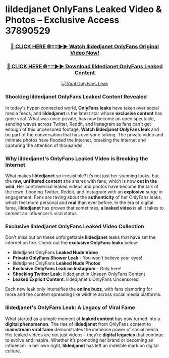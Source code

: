 # lildedjanet OnlyFans Leaked Video & Photos – Exclusive Access 37890529

<div align="center">

### [🔴 CLICK HERE 🌐==►► Watch lildedjanet OnlyFans Original Video Now!](https://aff.leakpic.com/?utm_medium=9dac6e3e92780789e695eb65dc45befdb20081c8&utm_campaign=Link_for_leakpic_com_37890529)

### [🔴 CLICK HERE 🌐==►► Download lildedjanet OnlyFans Leaked Content](https://aff.leakpic.com/?utm_medium=9dac6e3e92780789e695eb65dc45befdb20081c8&utm_campaign=Link_for_leakpic_com_37890529)

[![Viral OnlyFans Leak](https://i.ibb.co.com/xMMVF88/686577567.gif)](https://aff.leakpic.com/?utm_medium=9dac6e3e92780789e695eb65dc45befdb20081c8&utm_campaign=Link_for_leakpic_com_37890529)

</div>

### Shocking lildedjanet OnlyFans Leaked Content Revealed
In today's hyper-connected world, **OnlyFans leaks** have taken over social media feeds, and **lildedjanet** is the latest star whose **exclusive content** has gone viral. What was once private, has now become an open spectacle, sending waves across Twitter, Reddit, and Instagram as fans can't get enough of this uncensored footage. 
**Watch lildedjanet OnlyFans leak** and be part of the conversation that has everyone talking. The private video and intimate photos have flooded the internet, breaking the internet and capturing the attention of thousands!

### Why lildedjanet's OnlyFans Leaked Video is Breaking the Internet
What makes **lildedjanet** so irresistible? It’s not just her stunning looks, but the **raw, unfiltered content** she shares with fans, which is now **out in the wild**. Her controversial leaked videos and photos have become the talk of the town, flooding Twitter, Reddit, and Instagram with an **explosive** surge in engagement. 
Fans are raving about the **authenticity** of her OnlyFans leaks, which feel more personal and **real** than ever before. In the era of digital fame, **lildedjanet** has proven that sometimes, **a leaked video** is all it takes to cement an influencer’s viral status.

### Exclusive lildedjanet OnlyFans Leaked Video Collection
Don't miss out on these unforgettable **lildedjanet** leaks that have set the internet on fire. Check out the **exclusive OnlyFans leaks** below:

- lildedjanet OnlyFans **Leaked Nude Video**
- **Private OnlyFans Shower Leak** - You won’t believe your eyes!
- lildedjanet OnlyFans **Leaked Nude Photos**
- **Exclusive OnlyFans Leak on Instagram** - Only here!
- **Shocking Twitter Leak**: lildedjanet in Unseen OnlyFans Content
- **Leaked Explicit Content**: lildedjanet's OnlyFans Uncensored

Each new leak only intensifies the **online buzz**, with fans clamoring for more and the content spreading like wildfire across social media platforms.

### lildedjanet's OnlyFans Leak: A Legacy of Viral Fame
What started as a simple moment of **leaked content** has now turned into a **digital phenomenon**. The rise of **lildedjanet** from OnlyFans content to **mainstream viral fame** demonstrates the immense power of social media. 
Her leaked videos are not just videos – they’re **digital legacies** that continue to evolve and inspire. Whether it’s promoting her brand or becoming an influencer in her own right, **lildedjanet** has left an indelible mark on digital culture.

